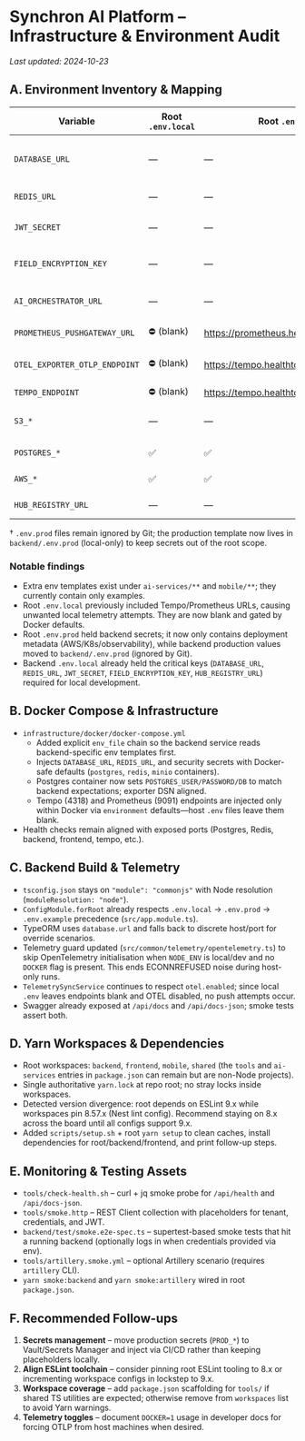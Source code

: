 # Synchron AI Platform – Infrastructure & Environment Audit

_Last updated: 2024-10-23_

## A. Environment Inventory & Mapping

| Variable | Root `.env.local` | Root `.env.prod` | Backend `.env.local` | Backend `.env.prod`† | Infra `.env.local` | Notes |
| --- | --- | --- | --- | --- | --- | --- |
| `DATABASE_URL` | — | — | ✅ | ✅ | — | Local backend points to `localhost`; Docker injects service URL via compose defaults. |
| `REDIS_URL` | — | — | ✅ | ✅ | — | Docker defaults to `redis://redis:6379/0`. |
| `JWT_SECRET` | — | — | ✅ | ✅ | — | Compose injects `BACKEND_JWT_SECRET` fallback. |
| `FIELD_ENCRYPTION_KEY` | — | — | ✅ | ✅ | — | Base64 placeholder kept; rotate per tenant. |
| `AI_ORCHESTRATOR_URL` | — | — | ✅ | ✅ | — | Docker stack overrides to service DNS. |
| `PROMETHEUS_PUSHGATEWAY_URL` | ⛔️ (blank) | https://prometheus.healthtourism.ai | ⛔️ (blank) | ✅ | ✅ | Only injected inside Docker/production. |
| `OTEL_EXPORTER_OTLP_ENDPOINT` | ⛔️ (blank) | https://tempo.healthtourism.ai/v1/traces | ⛔️ (blank) | ✅ | ✅ | Local host run skips OTLP to avoid ECONNREFUSED. |
| `TEMPO_ENDPOINT` | ⛔️ (blank) | https://tempo.healthtourism.ai | ⛔️ (blank) | ✅ | ✅ | |
| `S3_*` | — | — | ✅ | ✅ | — | Removed from root; sourced per backend env. |
| `POSTGRES_*` | ✅ | ✅ | — | ✅ | ✅ | Added to root local for compose parity. |
| `AWS_*` | ✅ | ✅ | — | — | ✅ | Infrastructure-only context. |
| `HUB_REGISTRY_URL` | — | — | ✅ | ✅ | — | Compose ensures service DNS. |

† `.env.prod` files remain ignored by Git; the production template now lives in `backend/.env.prod` (local-only) to keep secrets out of the root scope.

### Notable findings

- Extra env templates exist under `ai-services/**` and `mobile/**`; they currently contain only examples.
- Root `.env.local` previously included Tempo/Prometheus URLs, causing unwanted local telemetry attempts. They are now blank and gated by Docker defaults.
- Root `.env.prod` held backend secrets; it now only contains deployment metadata (AWS/K8s/observability), while backend production values moved to `backend/.env.prod` (ignored by Git).
- Backend `.env.local` already held the critical keys (`DATABASE_URL`, `REDIS_URL`, `JWT_SECRET`, `FIELD_ENCRYPTION_KEY`, `HUB_REGISTRY_URL`) required for local development.

## B. Docker Compose & Infrastructure

- `infrastructure/docker/docker-compose.yml`
  - Added explicit `env_file` chain so the backend service reads backend-specific env templates first.
  - Injects `DATABASE_URL`, `REDIS_URL`, and security secrets with Docker-safe defaults (`postgres`, `redis`, `minio` containers).
  - Postgres container now sets `POSTGRES_USER/PASSWORD/DB` to match backend expectations; exporter DSN aligned.
  - Tempo (4318) and Prometheus (9091) endpoints are injected only within Docker via `environment` defaults—host `.env` files leave them blank.
- Health checks remain aligned with exposed ports (Postgres, Redis, backend, frontend, tempo, etc.).

## C. Backend Build & Telemetry

- `tsconfig.json` stays on `"module": "commonjs"` with Node resolution (`moduleResolution: "node"`).
- `ConfigModule.forRoot` already respects `.env.local` → `.env.prod` → `.env.example` precedence (`src/app.module.ts`).
- TypeORM uses `database.url` and falls back to discrete host/port for override scenarios.
- Telemetry guard updated (`src/common/telemetry/opentelemetry.ts`) to skip OpenTelemetry initialisation when `NODE_ENV` is local/dev and no `DOCKER` flag is present. This ends ECONNREFUSED noise during host-only runs.
- `TelemetrySyncService` continues to respect `otel.enabled`; since local `.env` leaves endpoints blank and OTEL disabled, no push attempts occur.
- Swagger already exposed at `/api/docs` and `/api/docs-json`; smoke tests assert both.

## D. Yarn Workspaces & Dependencies

- Root workspaces: `backend`, `frontend`, `mobile`, `shared` (the `tools` and `ai-services` entries in `package.json` can remain but are non-Node projects).
- Single authoritative `yarn.lock` at repo root; no stray locks inside workspaces.
- Detected version divergence: root depends on ESLint 9.x while workspaces pin 8.57.x (Nest lint config). Recommend staying on 8.x across the board until all configs support 9.x.
- Added `scripts/setup.sh` + root `yarn setup` to clean caches, install dependencies for root/backend/frontend, and print follow-up steps.

## E. Monitoring & Testing Assets

- `tools/check-health.sh` – curl + jq smoke probe for `/api/health` and `/api/docs-json`.
- `tools/smoke.http` – REST Client collection with placeholders for tenant, credentials, and JWT.
- `backend/test/smoke.e2e-spec.ts` – supertest-based smoke tests that hit a running backend (optionally logs in when credentials provided via env).
- `tools/artillery.smoke.yml` – optional Artillery scenario (requires `artillery` CLI).
- `yarn smoke:backend` and `yarn smoke:artillery` wired in root `package.json`.

## F. Recommended Follow-ups

1. **Secrets management** – move production secrets (`PROD_*`) to Vault/Secrets Manager and inject via CI/CD rather than keeping placeholders locally.
2. **Align ESLint toolchain** – consider pinning root ESLint tooling to 8.x or incrementing workspace configs in lockstep to 9.x.
3. **Workspace coverage** – add `package.json` scaffolding for `tools/` if shared TS utilities are expected; otherwise remove from `workspaces` list to avoid Yarn warnings.
4. **Telemetry toggles** – document `DOCKER=1` usage in developer docs for forcing OTLP from host machines when desired.
